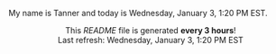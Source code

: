 My name is Tanner and today is Wednesday, January 3, 1:20 PM EST.

<p align="center">This <i>README</i> file is generated <b>every 3 hours</b>!</br>Last refresh: Wednesday, January 3, 1:20 PM EST<br /></p>
